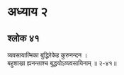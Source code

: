 # अध्याय २

## श्लोक ४१

व्यवसायात्मिका बुद्धिरेकेह कुरुनन्दन ।<br>बहुशाखा ह्यनन्ताश्च बुद्धयोऽव्यवसायिनाम् ॥ २-४१॥<br><br>

